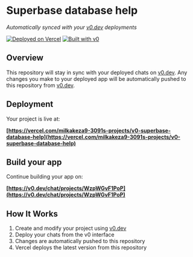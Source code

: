 # Superbase database help

*Automatically synced with your [v0.dev](https://v0.dev) deployments*

[![Deployed on Vercel](https://img.shields.io/badge/Deployed%20on-Vercel-black?style=for-the-badge&logo=vercel)](https://vercel.com/milkakeza9-3091s-projects/v0-superbase-database-help)
[![Built with v0](https://img.shields.io/badge/Built%20with-v0.dev-black?style=for-the-badge)](https://v0.dev/chat/projects/WzpWGvF1PoP)

## Overview

This repository will stay in sync with your deployed chats on [v0.dev](https://v0.dev).
Any changes you make to your deployed app will be automatically pushed to this repository from [v0.dev](https://v0.dev).

## Deployment

Your project is live at:

**[https://vercel.com/milkakeza9-3091s-projects/v0-superbase-database-help](https://vercel.com/milkakeza9-3091s-projects/v0-superbase-database-help)**

## Build your app

Continue building your app on:

**[https://v0.dev/chat/projects/WzpWGvF1PoP](https://v0.dev/chat/projects/WzpWGvF1PoP)**

## How It Works

1. Create and modify your project using [v0.dev](https://v0.dev)
2. Deploy your chats from the v0 interface
3. Changes are automatically pushed to this repository
4. Vercel deploys the latest version from this repository
